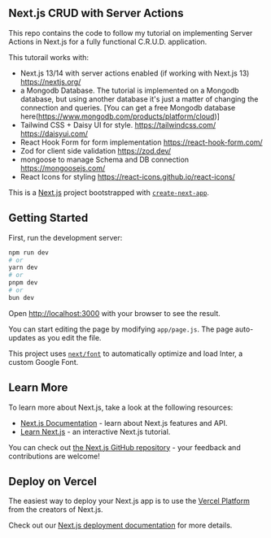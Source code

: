 ## Next.js CRUD with Server Actions

This repo contains the code to follow my tutorial on implementing Server Actions in Next.js for a fully functional C.R.U.D. application.

This tutorail works with:
- Next.js 13/14 with server actions enabled (if working with Next.js 13) https://nextjs.org/
- a Mongodb Database. The tutorial is implemented on a Mongodb database, but using another database it's just a matter of changing the connection and queries. [You can get a free Mongodb database here(https://www.mongodb.com/products/platform/cloud)]
- Tailwind CSS + Daisy UI for style. https://tailwindcss.com/ https://daisyui.com/
- React Hook Form for form implementation https://react-hook-form.com/
- Zod for client side validation https://zod.dev/
- mongoose to manage Schema and DB connection https://mongoosejs.com/
- React Icons for styling https://react-icons.github.io/react-icons/


This is a [Next.js](https://nextjs.org/) project bootstrapped with [`create-next-app`](https://github.com/vercel/next.js/tree/canary/packages/create-next-app).

## Getting Started

First, run the development server:

```bash
npm run dev
# or
yarn dev
# or
pnpm dev
# or
bun dev
```

Open [http://localhost:3000](http://localhost:3000) with your browser to see the result.

You can start editing the page by modifying `app/page.js`. The page auto-updates as you edit the file.

This project uses [`next/font`](https://nextjs.org/docs/basic-features/font-optimization) to automatically optimize and load Inter, a custom Google Font.

## Learn More

To learn more about Next.js, take a look at the following resources:

- [Next.js Documentation](https://nextjs.org/docs) - learn about Next.js features and API.
- [Learn Next.js](https://nextjs.org/learn) - an interactive Next.js tutorial.

You can check out [the Next.js GitHub repository](https://github.com/vercel/next.js/) - your feedback and contributions are welcome!

## Deploy on Vercel

The easiest way to deploy your Next.js app is to use the [Vercel Platform](https://vercel.com/new?utm_medium=default-template&filter=next.js&utm_source=create-next-app&utm_campaign=create-next-app-readme) from the creators of Next.js.

Check out our [Next.js deployment documentation](https://nextjs.org/docs/deployment) for more details.
